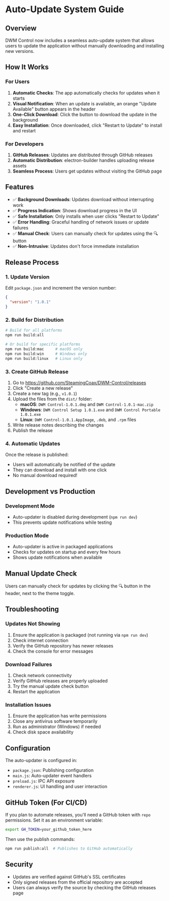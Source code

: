 # Auto-Update System Guide

## Overview
DWM Control now includes a seamless auto-update system that allows users to update the application without manually downloading and installing new versions.

## How It Works

### For Users
1. **Automatic Checks**: The app automatically checks for updates when it starts
2. **Visual Notification**: When an update is available, an orange "Update Available" button appears in the header
3. **One-Click Download**: Click the button to download the update in the background
4. **Easy Installation**: Once downloaded, click "Restart to Update" to install and restart

### For Developers
1. **GitHub Releases**: Updates are distributed through GitHub releases
2. **Automatic Distribution**: electron-builder handles uploading release assets
3. **Seamless Process**: Users get updates without visiting the GitHub page

## Features
- ✅ **Background Downloads**: Updates download without interrupting work
- ✅ **Progress Indication**: Shows download progress in the UI
- ✅ **Safe Installation**: Only installs when user clicks "Restart to Update"
- ✅ **Error Handling**: Graceful handling of network issues or update failures
- ✅ **Manual Check**: Users can manually check for updates using the 🔍 button
- ✅ **Non-Intrusive**: Updates don't force immediate installation

## Release Process

### 1. Update Version
Edit `package.json` and increment the version number:
```json
{
  "version": "1.0.1"
}
```

### 2. Build for Distribution
```bash
# Build for all platforms
npm run build:all

# Or build for specific platforms
npm run build:mac     # macOS only
npm run build:win     # Windows only
npm run build:linux   # Linux only
```

### 3. Create GitHub Release
1. Go to https://github.com/SteamingCoax/DWM-Control/releases
2. Click "Create a new release"
3. Create a new tag (e.g., `v1.0.1`)
4. Upload the files from the `dist/` folder:
   - **macOS**: `DWM Control-1.0.1.dmg` and `DWM Control-1.0.1-mac.zip`
   - **Windows**: `DWM Control Setup 1.0.1.exe` and `DWM Control Portable 1.0.1.exe`
   - **Linux**: `DWM Control-1.0.1.AppImage`, `.deb`, and `.rpm` files
5. Write release notes describing the changes
6. Publish the release

### 4. Automatic Updates
Once the release is published:
- Users will automatically be notified of the update
- They can download and install with one click
- No manual download required!

## Development vs Production

### Development Mode
- Auto-updater is disabled during development (`npm run dev`)
- This prevents update notifications while testing

### Production Mode
- Auto-updater is active in packaged applications
- Checks for updates on startup and every few hours
- Shows update notifications when available

## Manual Update Check
Users can manually check for updates by clicking the 🔍 button in the header, next to the theme toggle.

## Troubleshooting

### Updates Not Showing
1. Ensure the application is packaged (not running via `npm run dev`)
2. Check internet connection
3. Verify the GitHub repository has newer releases
4. Check the console for error messages

### Download Failures
1. Check network connectivity
2. Verify GitHub releases are properly uploaded
3. Try the manual update check button
4. Restart the application

### Installation Issues
1. Ensure the application has write permissions
2. Close any antivirus software temporarily
3. Run as administrator (Windows) if needed
4. Check disk space availability

## Configuration
The auto-updater is configured in:
- `package.json`: Publishing configuration
- `main.js`: Auto-updater event handlers
- `preload.js`: IPC API exposure
- `renderer.js`: UI handling and user interaction

## GitHub Token (For CI/CD)
If you plan to automate releases, you'll need a GitHub token with `repo` permissions. Set it as an environment variable:
```bash
export GH_TOKEN=your_github_token_here
```

Then use the publish commands:
```bash
npm run publish:all  # Publishes to GitHub automatically
```

## Security
- Updates are verified against GitHub's SSL certificates
- Only signed releases from the official repository are accepted
- Users can always verify the source by checking the GitHub releases page
